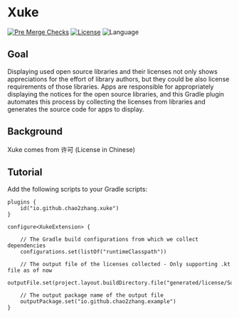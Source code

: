 # Xuke

[![Pre Merge Checks](https://github.com/cortinico/kotlin-gradle-plugin-template/workflows/Pre%20Merge%20Checks/badge.svg)](https://github.com/cortinico/kotlin-gradle-plugin-template/actions?query=workflow%3A%22Pre+Merge+Checks%22)
[![License](https://img.shields.io/github/license/cortinico/kotlin-android-template.svg)](LICENSE)
![Language](https://img.shields.io/github/languages/top/cortinico/kotlin-android-template?color=blue&logo=kotlin)

## Goal
Displaying used open source libraries and their licenses not only shows appreciations for the effort of library authors, but they could be also license requirements of those libraries. Apps are responsible for appropriately displaying the notices for the open source libraries, and this Gradle plugin automates this process by collecting the licenses from libraries and generates the source code for apps to display.

## Background
Xuke comes from 许可 (License in Chinese)

## Tutorial
Add the following scripts to your Gradle scripts:

```
plugins {
    id("io.github.chao2zhang.xuke")
}

configure<XukeExtension> {

    // The Gradle build configurations from which we collect dependencies
    configurations.set(listOf("runtimeClasspath"))

    // The output file of the licenses collected - Only supporting .kt file as of now
    outputFile.set(project.layout.buildDirectory.file("generated/license/SoftwareLicense.kt"))
    
    // The output package name of the output file
    outputPackage.set("io.github.chao2zhang.example")
}
```
